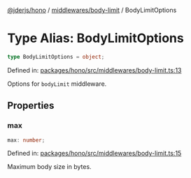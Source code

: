 [@jderjs/hono](../../../README.md) / [middlewares/body-limit](../README.md) / BodyLimitOptions

# Type Alias: BodyLimitOptions

```ts
type BodyLimitOptions = object;
```

Defined in: [packages/hono/src/middlewares/body-limit.ts:13](https://github.com/jder-std/hono/blob/2842c6d10ee2eb6a69808b60fa37fe11e9b4b2af/packages/hono/src/middlewares/body-limit.ts#L13)

Options for `bodyLimit` middleware.

## Properties

### max

```ts
max: number;
```

Defined in: [packages/hono/src/middlewares/body-limit.ts:15](https://github.com/jder-std/hono/blob/2842c6d10ee2eb6a69808b60fa37fe11e9b4b2af/packages/hono/src/middlewares/body-limit.ts#L15)

Maximum body size in bytes.

